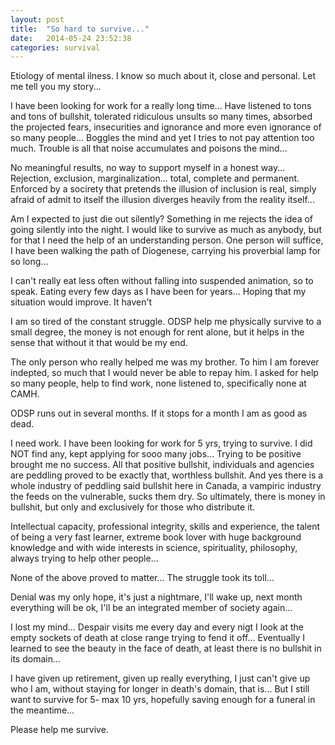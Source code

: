 ```yaml
---
layout: post
title:  "So hard to survive..."
date:   2014-05-24 23:52:38
categories: survival
---
```


Etiology of mental ilness. I know so much about it, close and personal. Let me tell you
my story...

I have been looking for work for a really long time... Have listened to tons and tons of 
bullshit, tolerated ridiculous unsults so many times, absorbed the projected fears, 
insecurities and ignorance and more even ignorance of so many people... Boggles the mind 
and yet I tries to not pay attention too much. Trouble is all that noise accumulates and 
poisons the mind...

No meaningful results, no way to support myself in a honest way... Rejection, exclusion, 
marginalization... total, complete and permanent. Enforced  by a socirety that pretends the 
illusion of inclusion is real, simply afraid of admit to itself the illusion diverges heavily
from the reality itself... 

Am I expected to just die out silently? Something in me rejects the idea of going silently 
into the night. I would like to survive as much as anybody, but for that I need the help of 
an understanding person. One person will suffice, I have been walking the path of Diogenese, 
carrying his proverbial lamp for so long...

I can't really eat less often without falling into suspended animation, so to speak. Eating 
every few days as I have been for years... Hoping that my situation would improve. It haven't

I am so tired of the constant struggle. ODSP help me physically survive to a small degree, the 
money is not enough for rent alone, but it helps in the sense that without it that would be 
my end. 

The only person who really helped me was my brother. To him I am forever indepted, so much 
that I would never be able to repay him. I asked for help so many people, help to find work, 
none listened to, specifically none at CAMH. 

ODSP runs out in several months. If it stops for a month I am as good as dead. 

I need work. I have been looking for work for 5 yrs, trying to survive. I did NOT find any, 
kept applying for sooo many jobs... Trying to be positive brought me no success. All that 
positive bullshit, individuals and agencies are peddling proved to be exactly that, worthless 
bullshit. And yes there is a whole industry of peddling said bullshit here in Canada, a
vampiric industry the feeds on the vulnerable, sucks them dry.  So ultimately, there is 
money in bullshit, but only and exclusively for those who distribute it.

Intellectual capacity, professional integrity, skills and experience, the talent of being a
very fast learner, extreme book lover with huge background knowledge and with wide interests 
in science, spirituality, philosophy, always trying to help other people... 

None of the above proved to matter... The struggle took its toll...
 
Denial was my only hope, it's just a nightmare, I'll wake up, next month everything will be 
ok, I'll be an integrated member of society again...

I lost my mind... Despair visits me every day and every nigt I look at the empty sockets of 
death at close range trying to fend it off... Eventually I learned to see the beauty in the 
face of death, at least there is no bullshit in its domain...

I have given up retirement, given up really everything, I just can't give up who I am, without
staying for longer in death's domain, that is... But I still want to survive for 5- max 10 yrs, 
hopefully saving enough for a funeral in the meantime...

Please help me survive.

